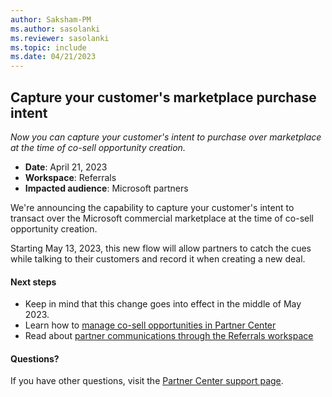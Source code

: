 ```yaml
---
author: Saksham-PM
ms.author: sasolanki
ms.reviewer: sasolanki
ms.topic: include
ms.date: 04/21/2023
---
```


## Capture your customer's marketplace purchase intent

*Now you can capture your customer's intent to purchase over marketplace at the time of co-sell opportunity creation.*

- **Date**: April 21, 2023
- **Workspace**: Referrals
- **Impacted audience**: Microsoft partners

We're announcing the capability to capture your customer's intent to transact over the Microsoft commercial marketplace at the time of co-sell opportunity creation. 

Starting May 13, 2023, this new flow will allow partners to catch the cues while talking to their customers and record it when creating a new deal.

#### Next steps

- Keep in mind that this change goes into effect in the middle of May 2023.
- Learn how to [manage co-sell opportunities in Partner Center](../../../manage-co-sell-opportunities.md)
- Read about [partner communications through the Referrals workspace](../../../referrals-partners-communications.md)

#### Questions?

If you have other questions, visit the [Partner Center support page](https://partner.microsoft.com/support/?stage=1).